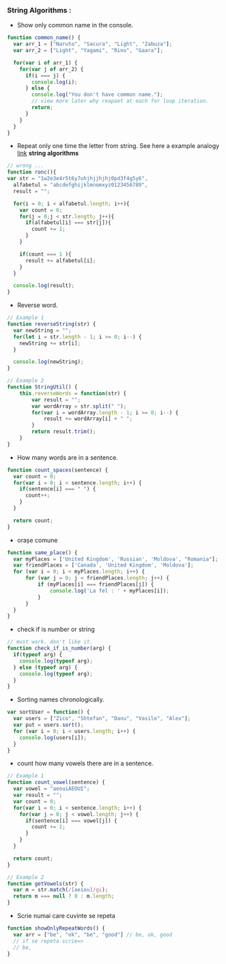 ### String Algorithms :

* Show only common name in the console.
```javascript
function common_name() {
  var arr_1 = ["Naruto", "Sacura", "Light", "Zabuza"];
  var arr_2 = ["Light", "Yagami", "Rino", "Gaara"];

  for(var i of arr_1) {
    for(var j of arr_2) {
      if(i === j) {
        console.log(i);
      } else {
        console.log("You don't have common name.");
        // view more later why reapaet at each for loop iteration.
        return;
      }
    }
  }
}
```


* Repeat only one time the letter from string. See here a example analogy [link](https://www.codegrepper.com/code-examples/javascript/javascript+return+repeated+items+from+an+array+only+once) **string algorithms**

```js
// wrong ...
function ronc(){
var str = "1w2e3e4r5t6y7uhjhjjhjhj0pd3f4g5y6",
  alfabetul = "abcdefghijklmnomxyz0123456789",
  result = "";

  for(i = 0; i < alfabetul.length; i++){
    var count = 0;
    for(j = 0;j < str.length; j++){
      if(alfabetul[i] === str[j]){
        count += 1;
      }
    }

    if(count === 1 ){
      result += alfabetul[i];
    }
  }

  console.log(result);
}
```

* Reverse word. 
```js
// Example 1
function reverseString(str) {
  var newString = "";
  for(let i = str.length - 1; i >= 0; i--) {
    newString += str[i];
  }

  console.log(newString);
}

// Example 2
function StringUtil() {
    this.reverseWords = function(str) {
        var result = "";
        var wordArray = str.split(" ");
        for(var i = wordArray.length - 1; i >= 0; i--) {
            result += wordArray[i] + " ";
        }
        return result.trim();
    }
}
```

* How many words are in a sentence. 

```javascript
function count_spaces(sentence) {
  var count = 0;
  for(var i = 0; i < sentence.length; i++) {
    if(sentence[i] === " ") {
      count++;
    }
  }

  return count;
}
``` 

* orașe comune

```javascript
function same_place() {
  var myPlaces = ['United Kingdom', 'Russian', 'Moldova', "Romania"];
  var friendPlaces = ['Canada', 'United Kingdom', 'Moldova'];
  for (var i = 0; i < myPlaces.length; i++) { 
      for (var j = 0; j < friendPlaces.length; j++) {
          if (myPlaces[i] === friendPlaces[j]) {
              console.log('La fel : ' + myPlaces[i]);
          }
      }
  }
}
```

* check if is number or string

```js
// must work. don't like it.
function check_if_is_number(arg) {
  if(typeof arg) {
    console.log(typeof arg);
  } else (typeof arg) {
    console.log(typeof arg);
  }
}
```

* Sorting names chronologically.

```js
var sortUser = function() {
  var users = ["Zico", "Shtefan", "Danu", "Vasile", "Alex"];
  var put = users.sort();
  for (var i = 0; i < users.length; i++) {
    console.log(users[i]);
  }
}
```

* count how many vowels there are in a sentence.
```js
// Example 1
function count_vowel(sentence) {
  var vowel = "aeouiAEOUI";
  var result = "";
  var count = 0;
  for(var i = 0; i < sentence.length; i++) {
    for(var j = 0; j < vowel.length; j++) {
      if(sentence[i] === vowel[j]) {
        count += 1;
      }   
    } 
  }

  return count;
}

// Example 2
function getVowels(str) {
  var m = str.match(/[aeiou]/gi);
  return m === null ? 0 : m.length;
}
```

* Scrie numai care cuvinte se repeta

```js
function showOnlyRepeatWords() {
  var arr = ["be", "ok", "be", "good"] // be, ok, good
  // if se repeta scrie=>
  // be, 
}
```
